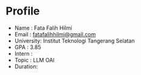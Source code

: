 # Profile
- Name      : Fata Falih Hilmi
- Email     : fatafalihhilmi@gmail.com
- University: Institut Teknologi Tangerang Selatan
- GPA       : 3.85
- Intern    :
- Topic     : LLM OAI
- Duration:
